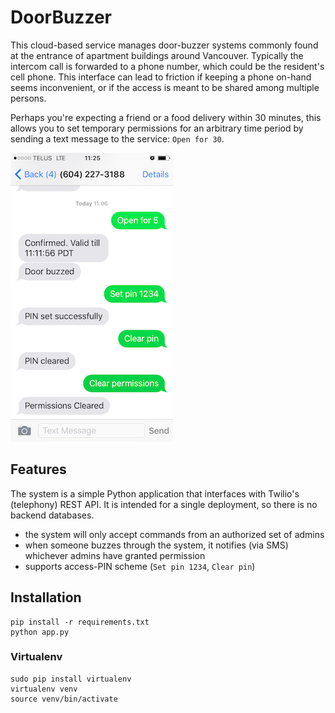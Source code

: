 # DoorBuzzer

This cloud-based service manages door-buzzer systems commonly found at the entrance of apartment buildings around Vancouver. Typically the intercom call is forwarded to a phone number, which could be the resident's cell phone. This interface can lead to friction if keeping a phone on-hand seems inconvenient, or if the access is meant to be shared among multiple persons.

Perhaps you're expecting a friend or a food delivery within 30 minutes, this allows you to set temporary permissions for an arbitrary time period by sending a text message to the service: `Open for 30`.

![SMS Interface](screenshot-sms.png)

## Features

The system is a simple Python application that interfaces with Twilio's (telephony) REST API. It is intended for a single deployment, so there is no backend databases.

* the system will only accept commands from an authorized set of admins
* when someone buzzes through the system, it notifies (via SMS) whichever admins have granted permission
* supports access-PIN scheme (`Set pin 1234`, `Clear pin`)

## Installation

```terminal
pip install -r requirements.txt
python app.py
```

### Virtualenv

```terminal
sudo pip install virtualenv
virtualenv venv
source venv/bin/activate
```

